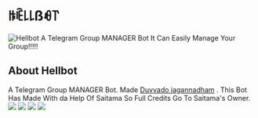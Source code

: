 # ꑛꍟ꒒꒒ßꆂ꓅
![Hellbot](https://telegra.ph/file/ce776ec0cea13d33212ec.jpg)
A Telegram Group MANAGER Bot It Can Easily Manage Your Group!!!!!
## About Hellbot 
A Telegram Group MANAGER Bot. Made [Duvvado jagannadham](https://t.me/Beast_boy_shubu) . This Bot Has Made With da Help Of Saitama So Full Credits Go To Saitama's Owner.
<a href="https://t.me/HellSupportChannel"><img src="https://img.shields.io/badge/Join-Telegram%20Channel-red.svg?logo=Telegram"></a>
<a href="https://t.me/HellSupportGroup"><img src="https://img.shields.io/badge/Join-Telegram%20Group-blue.svg?logo=Telegram"></a>
<a href="https://github.com/shubhanshdj/Hellrobot"><img src="https://img.shields.io/badge/Git-Source%20Code-white.svg?logo=Github"></a>
<a href="https://t.me/MetheHellbot"><img src="https://img.shields.io/badge/Bot-Hell%20Bot-red.svg?logo=Telegram"></a>

